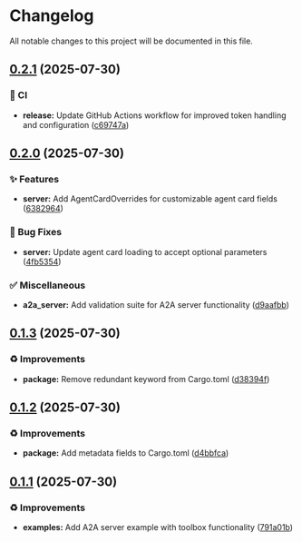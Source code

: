 # Changelog

All notable changes to this project will be documented in this file.

## [0.2.1](https://github.com/inference-gateway/rust-adk/compare/0.2.0...0.2.1) (2025-07-30)

### 👷 CI

* **release:** Update GitHub Actions workflow for improved token handling and configuration ([c69747a](https://github.com/inference-gateway/rust-adk/commit/c69747ab2ba3afe4effca48388ac46f06a53e883))

## [0.2.0](https://github.com/inference-gateway/rust-adk/compare/0.1.3...0.2.0) (2025-07-30)

### ✨ Features

* **server:** Add AgentCardOverrides for customizable agent card fields ([6382964](https://github.com/inference-gateway/rust-adk/commit/6382964e721ba240db48fd8b04f54b9fa059e4cb))

### 🐛 Bug Fixes

* **server:** Update agent card loading to accept optional parameters ([4fb5354](https://github.com/inference-gateway/rust-adk/commit/4fb53549e2ded1cc92beabb990d0f7de6e98d7e3))

### ✅ Miscellaneous

* **a2a_server:** Add  validation suite for A2A server functionality ([d9aafbb](https://github.com/inference-gateway/rust-adk/commit/d9aafbb64d723f16e55c8dfd624f08656676ecd9))

## [0.1.3](https://github.com/inference-gateway/rust-adk/compare/0.1.2...0.1.3) (2025-07-30)

### ♻️ Improvements

* **package:** Remove redundant keyword from Cargo.toml ([d38394f](https://github.com/inference-gateway/rust-adk/commit/d38394f7be5aaf2e302881f537edb5fc113e76ed))

## [0.1.2](https://github.com/inference-gateway/rust-adk/compare/0.1.1...0.1.2) (2025-07-30)

### ♻️ Improvements

* **package:** Add metadata fields to Cargo.toml ([d4bbfca](https://github.com/inference-gateway/rust-adk/commit/d4bbfca48ede6bb1f12ebc87970c4a7afdbe3773))

## [0.1.1](https://github.com/inference-gateway/rust-adk/compare/0.1.0...0.1.1) (2025-07-30)

### ♻️ Improvements

* **examples:** Add A2A server example with toolbox functionality ([791a01b](https://github.com/inference-gateway/rust-adk/commit/791a01b85c458e3c399bda9547aa014940c0db18))
